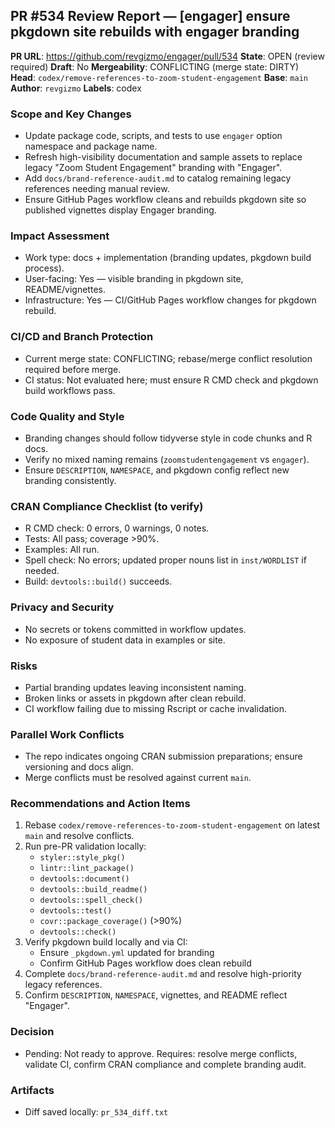 ## PR #534 Review Report — [engager] ensure pkgdown site rebuilds with engager branding

**PR URL**: https://github.com/revgizmo/engager/pull/534
**State**: OPEN (review required)
**Draft**: No
**Mergeability**: CONFLICTING (merge state: DIRTY)
**Head**: `codex/remove-references-to-zoom-student-engagement`
**Base**: `main`
**Author**: `revgizmo`
**Labels**: codex

### Scope and Key Changes
- Update package code, scripts, and tests to use `engager` option namespace and package name.
- Refresh high-visibility documentation and sample assets to replace legacy "Zoom Student Engagement" branding with "Engager".
- Add `docs/brand-reference-audit.md` to catalog remaining legacy references needing manual review.
- Ensure GitHub Pages workflow cleans and rebuilds pkgdown site so published vignettes display Engager branding.

### Impact Assessment
- Work type: docs + implementation (branding updates, pkgdown build process).
- User-facing: Yes — visible branding in pkgdown site, README/vignettes.
- Infrastructure: Yes — CI/GitHub Pages workflow changes for pkgdown rebuild.

### CI/CD and Branch Protection
- Current merge state: CONFLICTING; rebase/merge conflict resolution required before merge.
- CI status: Not evaluated here; must ensure R CMD check and pkgdown build workflows pass.

### Code Quality and Style
- Branding changes should follow tidyverse style in code chunks and R docs.
- Verify no mixed naming remains (`zoomstudentengagement` vs `engager`).
- Ensure `DESCRIPTION`, `NAMESPACE`, and pkgdown config reflect new branding consistently.

### CRAN Compliance Checklist (to verify)
- R CMD check: 0 errors, 0 warnings, 0 notes.
- Tests: All pass; coverage >90%.
- Examples: All run.
- Spell check: No errors; updated proper nouns list in `inst/WORDLIST` if needed.
- Build: `devtools::build()` succeeds.

### Privacy and Security
- No secrets or tokens committed in workflow updates.
- No exposure of student data in examples or site.

### Risks
- Partial branding updates leaving inconsistent naming.
- Broken links or assets in pkgdown after clean rebuild.
- CI workflow failing due to missing Rscript or cache invalidation.

### Parallel Work Conflicts
- The repo indicates ongoing CRAN submission preparations; ensure versioning and docs align.
- Merge conflicts must be resolved against current `main`.

### Recommendations and Action Items
1. Rebase `codex/remove-references-to-zoom-student-engagement` on latest `main` and resolve conflicts.
2. Run pre-PR validation locally:
   - `styler::style_pkg()`
   - `lintr::lint_package()`
   - `devtools::document()`
   - `devtools::build_readme()`
   - `devtools::spell_check()`
   - `devtools::test()`
   - `covr::package_coverage()` (>90%)
   - `devtools::check()`
3. Verify pkgdown build locally and via CI:
   - Ensure `_pkgdown.yml` updated for branding
   - Confirm GitHub Pages workflow does clean rebuild
4. Complete `docs/brand-reference-audit.md` and resolve high-priority legacy references.
5. Confirm `DESCRIPTION`, `NAMESPACE`, vignettes, and README reflect "Engager".

### Decision
- Pending: Not ready to approve. Requires: resolve merge conflicts, validate CI, confirm CRAN compliance and complete branding audit.

### Artifacts
- Diff saved locally: `pr_534_diff.txt`



